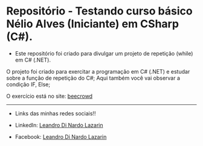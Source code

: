 # Repositório - Testando curso básico Nélio Alves (Iniciante) em CSharp (C#).

* Este repositório foi criado para divulgar um projeto de repetição (while) em C# (.NET).

O projeto foi criado para exercitar a programação em C# (.NET) e estudar sobre a função de repetição do C#; 
Aqui também você vai observar a condição IF, Else;

O exercício está no site: [beecrowd](https://www.beecrowd.com.br/judge/pt)

**********************************************************************************

* Links das minhas redes sociais!!

* LinkedIn: 
[Leandro Di Nardo Lazarin](https://www.linkedin.com/in/leandro-di-nardo-lazarin-694a59236/)

* Facebook:
[Leandro Di Nardo Lazarin](https://www.facebook.com/leandro.dinardolazarin)
